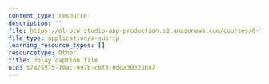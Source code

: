 ```yaml
---
content_type: resource
description: ''
file: https://ol-ocw-studio-app-production.s3.amazonaws.com/courses/8-701-introduction-to-nuclear-and-particle-physics-fall-2020/5742557578ac997bc0f30dda30323047_T-FQQVhPoNo.srt
file_type: application/x-subrip
learning_resource_types: []
resourcetype: Other
title: 3play caption file
uid: 57425575-78ac-997b-c0f3-0dda30323047
---
```

